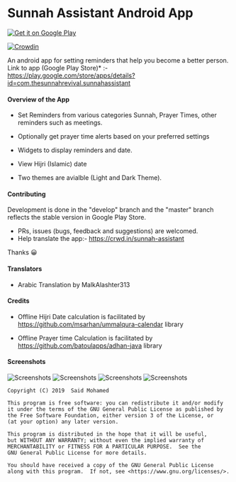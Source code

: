 # Sunnah Assistant Android App

<a href='https://play.google.com/store/apps/details?id=com.thesunnahrevival.sunnahassistant&pcampaignid=pcampaignidMKT-Other-global-all-co-prtnr-py-PartBadge-Mar2515-1'><img alt='Get it on Google Play' src='https://play.google.com/intl/en_us/badges/static/images/badges/en_badge_web_generic.png'/></a>

[![Crowdin](https://badges.crowdin.net/sunnah-assistant/localized.svg)](https://crowdin.com/project/sunnah-assistant)


An android app for setting reminders that help you become a better person.
Link to app (Google Play Store)* :- https://play.google.com/store/apps/details?id=com.thesunnahrevival.sunnahassistant

<h4>Overview of the App</h4>

- Set Reminders from various categories Sunnah, Prayer Times, other reminders such as meetings.

- Optionally get prayer time alerts based on your preferred settings

- Widgets to display reminders and date.

- View Hijri (Islamic) date

- Two themes are avialble (Light and Dark Theme).

<h4>Contributing</h4>

Development is done in the "develop" branch and the "master" branch reflects the stable version in Google Play Store.

- PRs, issues (bugs, feedback and suggestions) are welcomed.
- Help translate the app:- https://crwd.in/sunnah-assistant

Thanks 😀

<h4>Translators</h4>

- Arabic Translation by MalkAlashter313

<h4>Credits</h4>

- Offline Hijri Date calculation is facilitated by https://github.com/msarhan/ummalqura-calendar library

- Offline Prayer time Calculation is facilitated by https://github.com/batoulapps/adhan-java library

<h4>Screenshots</h4>

![Screenshots](https://lh3.googleusercontent.com/iUbXNPec2EsaAvel_T4Wc489AmG-xZEH1GfZAQw6yHWSDcQFvRPXwve8KbFhuqz0sw=w720-h310)
![Screenshots](https://lh3.googleusercontent.com/Rhd38Qz77qYXrcoGcLZt_5mLdTXkMS5wAaz5J2bL9wMmicL62jLftDXOpDAg3k_tjSxx=w720-h310)
![Screenshots](https://lh3.googleusercontent.com/wsukzRjBsUTw5za5j_R7ZT5AEC79yC4_Yyhu8egAF_Cux8x-_Kz6cirBvVGCtOn7Q-Af=w720-h310)
![Screenshots](https://lh3.googleusercontent.com/MVjChOHu7fNS5jUaZnLDcMaiHHXsx-02_Vbx629qwGrQdc2rofI_lTpvEzuSCr71qw=w720-h310)

    Copyright (C) 2019  Said Mohamed

    This program is free software: you can redistribute it and/or modify
    it under the terms of the GNU General Public License as published by
    the Free Software Foundation, either version 3 of the License, or
    (at your option) any later version.

    This program is distributed in the hope that it will be useful,
    but WITHOUT ANY WARRANTY; without even the implied warranty of
    MERCHANTABILITY or FITNESS FOR A PARTICULAR PURPOSE.  See the
    GNU General Public License for more details.

    You should have received a copy of the GNU General Public License
    along with this program.  If not, see <https://www.gnu.org/licenses/>.

